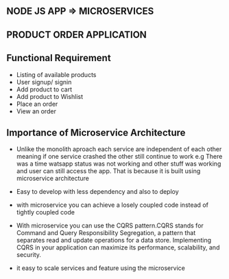 ## NODE JS APP => MICROSERVICES

## PRODUCT ORDER APPLICATION

  ## Functional Requirement

  -  Listing of available products
  -  User signup/ signin
  -  Add product to cart
  -  Add product to Wishlist
  -  Place an order
  -  View an order

## Importance of Microservice Architecture
-  Unlike the monolith aproach each service are independent of each other meaning if one service crashed the other still continue to work e.g There was a time watsapp status was not working and other stuff was working and user can still access the app. That is because it is built using microservice architecture
-  Easy to develop with less dependency and also to deploy
- with microservice you can achieve a losely coupled code instead of tightly coupled code
- With microservice you can use the CQRS pattern.CQRS stands for Command and Query Responsibility Segregation, a pattern that separates read and update operations for a data store. Implementing CQRS in your application can maximize its performance, scalability, and security.

- it easy to scale services and feature using the microservice 

